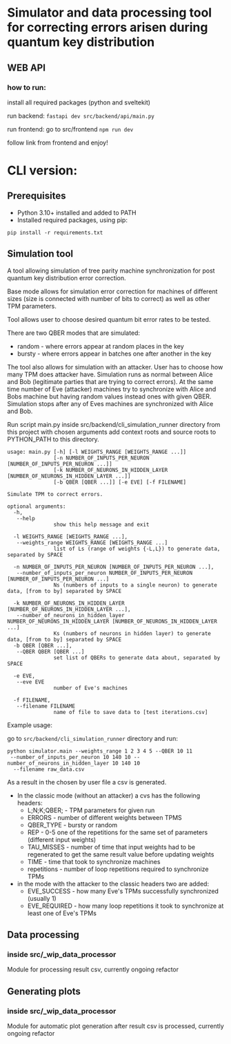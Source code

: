 # Simulator and data processing tool for correcting errors arisen during quantum key distribution

## WEB API

### how to run:
install all required packages (python and sveltekit)

run backend: `fastapi dev src/backend/api/main.py `

run frontend: go to src/frontend `npm run dev`

follow link from frontend and enjoy!

# CLI version:

## Prerequisites
 - Python 3.10+ installed and added to PATH
 - Installed required packages, using pip:
~~~~
pip install -r requirements.txt
~~~~

## Simulation tool
A tool allowing simulation of tree parity machine synchronization for post quantum key distribution error correction.

Base mode allows for simulation error correction for machines of different sizes
(size is connected with number of bits to correct) as well as other TPM parameters.

Tool allows user to choose desired quantum bit error rates to be tested.

There are two QBER modes that are simulated:
- random - where errors appear at random places in the key
- bursty - where errors appear in batches one after another in the key

The tool also allows for simulation with an attacker. User has to choose how many TPM does attacker have.
Simulation runs as normal between Alice and Bob (legitimate parties that are trying to correct errors).
At the same time number of Eve (attacker) machines try to synchronize with Alice and Bobs machine but having random values instead ones with given QBER.
Simulation stops after any of Eves machines are synchronized with Alice and Bob.


Run script main.py inside src/backend/cli_simulation_runner directory from this project with chosen arguments
add context roots and source roots to PYTHON_PATH to this directory.
~~~~
usage: main.py [-h] [-l WEIGHTS_RANGE [WEIGHTS_RANGE ...]]
               [-n NUMBER_OF_INPUTS_PER_NEURON [NUMBER_OF_INPUTS_PER_NEURON ...]]
               [-k NUMBER_OF_NEURONS_IN_HIDDEN_LAYER [NUMBER_OF_NEURONS_IN_HIDDEN_LAYER ...]]
               [-b QBER [QBER ...]] [-e EVE] [-f FILENAME]

Simulate TPM to correct errors.

optional arguments:
  -h,
   --help            
               show this help message and exit
                        
  -l WEIGHTS_RANGE [WEIGHTS_RANGE ...],
   --weights_range WEIGHTS_RANGE [WEIGHTS_RANGE ...]
               list of Ls (range of weights {-L,L}) to generate data, separated by SPACE
                        
  -n NUMBER_OF_INPUTS_PER_NEURON [NUMBER_OF_INPUTS_PER_NEURON ...],
   --number_of_inputs_per_neuron NUMBER_OF_INPUTS_PER_NEURON [NUMBER_OF_INPUTS_PER_NEURON ...]
               Ns (numbers of inputs to a single neuron) to generate data, [from to by] separated by SPACE
                        
  -k NUMBER_OF_NEURONS_IN_HIDDEN_LAYER [NUMBER_OF_NEURONS_IN_HIDDEN_LAYER ...],
   --number_of_neurons_in_hidden_layer NUMBER_OF_NEURONS_IN_HIDDEN_LAYER [NUMBER_OF_NEURONS_IN_HIDDEN_LAYER ...]
               Ks (numbers of neurons in hidden layer) to generate data, [from to by] separated by SPACE
  -b QBER [QBER ...],
   --QBER QBER [QBER ...]
               set list of QBERs to generate data about, separated by SPACE
                        
  -e EVE,
   --eve EVE     
               number of Eve's machines
                        
  -f FILENAME,
   --filename FILENAME
               name of file to save data to [test iterations.csv]
~~~~
Example usage:

go to `src/backend/cli_simulation_runner` directory and run:
~~~~
python simulator.main --weights_range 1 2 3 4 5 --QBER 10 11
 --number_of_inputs_per_neuron 10 140 10 --number_of_neurons_in_hidden_layer 10 140 10
  --filename raw_data.csv
~~~~

As a result in the chosen by user file a csv is generated.

- In the classic mode (without an attacker) a cvs has the following headers:
  - L;N;K;QBER; - TPM parameters for given run
  - ERRORS - number of different weights between TPMS
  - QBER_TYPE - bursty or random
  - REP - 0-5 one of the repetitions for the same set of parameters (different input weights)
  - TAU_MISSES - number of time that input weights had to be regenerated to get the same result value before updating weights
  - TIME - time that took to synchronize machines
  - repetitions - number of loop repetitions required to synchronize TPMs
- in the mode with the attacker to the classic headers two are added:
   - EVE_SUCCESS - how many Eve's TPMs successfully synchronized (usually 1)
   - EVE_REQUIRED - how many loop repetitions it took to synchronize at least one of Eve's TPMs

## Data processing

### inside src/_wip_data_processor
Module for processing result csv, currently ongoing refactor

## Generating plots

### inside src/_wip_data_processor
Module for automatic plot generation after result csv is processed, currently ongoing refactor
